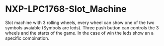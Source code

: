 # NXP-LPC1768-Slot_Machine

Slot machine with 3 rolling wheels, every wheel can show one of the two symbols avaiable (Symbols are leds). Three push button can controls the 3 wheels and the starts of the game. In the case of win the leds show an a specific combination.
